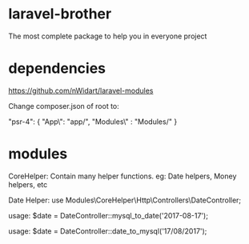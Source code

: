 # laravel-brother
The most complete package to help you in everyone project

# dependencies
https://github.com/nWidart/laravel-modules

Change composer.json of root to:

 "psr-4": {
             "App\\": "app/",
             "Modules\\" : "Modules/"
         }

# modules
CoreHelper: Contain many helper functions. eg: Date helpers, Money helpers, etc

Date Helper:
use Modules\CoreHelper\Http\Controllers\DateController;

usage:
$date = DateController::mysql_to_date('2017-08-17');


usage:
$date = DateController::date_to_mysql('17/08/2017');